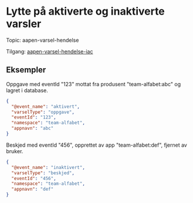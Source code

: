 # Lytte på aktiverte og inaktiverte varsler

Topic: aapen-varsel-hendelse

Tilgang: [aapen-varsel-hendelse-iac](https://github.com/navikt/brukernotifikasjon-public-topic-iac/blob/main/dev-gcp/aapen-varsel-hendelse.yaml)


## Eksempler

Oppgave med eventId "123" mottat fra produsent "team-alfabet:abc" og lagret i database.

```json
{
  "@event_name": "aktivert",
  "varselType": "oppgave",
  "eventId": "123",
  "namespace": "team-alfabet",
  "appnavn": "abc"
}
```

Beskjed med eventId "456", opprettet av app "team-alfabet:def", fjernet av bruker.

```json
{
  "@event_name": "inaktivert",
  "varselType": "beskjed",
  "eventId": "456",
  "namespace": "team-alfabet",
  "appnavn": "def"
}
```
